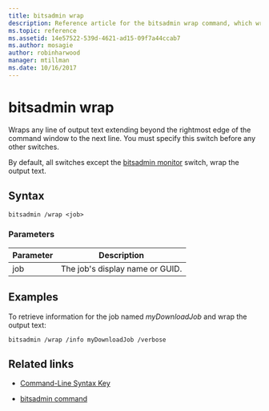 ```yaml
---
title: bitsadmin wrap
description: Reference article for the bitsadmin wrap command, which wraps any line of output text extending beyond the rightmost edge of the command window to the next line.
ms.topic: reference
ms.assetid: 14e57522-539d-4621-ad15-09f7a44ccab7
ms.author: mosagie
author: robinharwood
manager: mtillman
ms.date: 10/16/2017
---
```

# bitsadmin wrap



Wraps any line of output text extending beyond the rightmost edge of the command window to the next line. You must specify this switch before any other switches.

By default, all switches except the [bitsadmin monitor](bitsadmin-monitor.md) switch, wrap the output text.

## Syntax

```
bitsadmin /wrap <job>
```

### Parameters

| Parameter | Description |
| --------- | ---------- |
| job | The job's display name or GUID. |

## Examples

To retrieve information for the job named *myDownloadJob* and wrap the output text:

```
bitsadmin /wrap /info myDownloadJob /verbose
```

## Related links

- [Command-Line Syntax Key](command-line-syntax-key.md)

- [bitsadmin command](bitsadmin.md)

